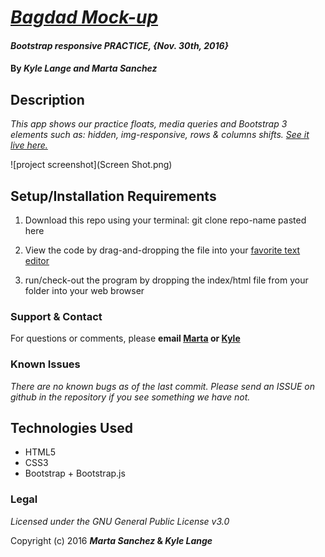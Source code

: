 # _[Bagdad Mock-up](http://www.bagdadmovies.com/)_

#### _Bootstrap responsive PRACTICE, {Nov. 30th, 2016}_

#### By _**Kyle Lange and Marta Sanchez**_

## Description

_This app shows our practice floats, media queries and Bootstrap 3 elements such as: hidden, img-responsive, rows & columns shifts.  [See it live here.](https://kylelange.github.io/bagdad-mock/)_


![project screenshot](Screen Shot.png)

## Setup/Installation Requirements

  1. Download this repo using your terminal: git clone repo-name pasted here

  2. View the code by drag-and-dropping the file into your [favorite text editor](https://atom.io)

  3. run/check-out the program by dropping the index/html file from your folder into your web browser


### Support & Contact
For questions or comments, please __email [Marta](sanchez.marta@gmail.com) or [Kyle](baronsintrees@gmail.com)__

### Known Issues
_There are no known bugs as of the last commit. Please send an ISSUE on github in the repository if you see something we have not._

## Technologies Used

* HTML5
* CSS3
* Bootstrap + Bootstrap.js

### Legal
*Licensed under the GNU General Public License v3.0*

Copyright (c) 2016 **_Marta Sanchez_ & _Kyle Lange_**
